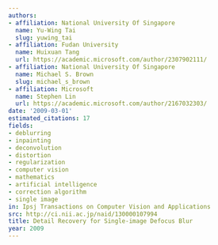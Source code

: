 ```yaml
---
authors:
- affiliation: National University Of Singapore
  name: Yu-Wing Tai
  slug: yuwing_tai
- affiliation: Fudan University
  name: Huixuan Tang
  url: https://academic.microsoft.com/author/2307902111/
- affiliation: National University Of Singapore
  name: Michael S. Brown
  slug: michael_s_brown
- affiliation: Microsoft
  name: Stephen Lin
  url: https://academic.microsoft.com/author/2167032303/
date: '2009-03-01'
estimated_citations: 17
fields:
- deblurring
- inpainting
- deconvolution
- distortion
- regularization
- computer vision
- mathematics
- artificial intelligence
- correction algorithm
- single image
in: Ipsj Transactions on Computer Vision and Applications
src: http://ci.nii.ac.jp/naid/130000107994
title: Detail Recovery for Single-image Defocus Blur
year: 2009
---
```

